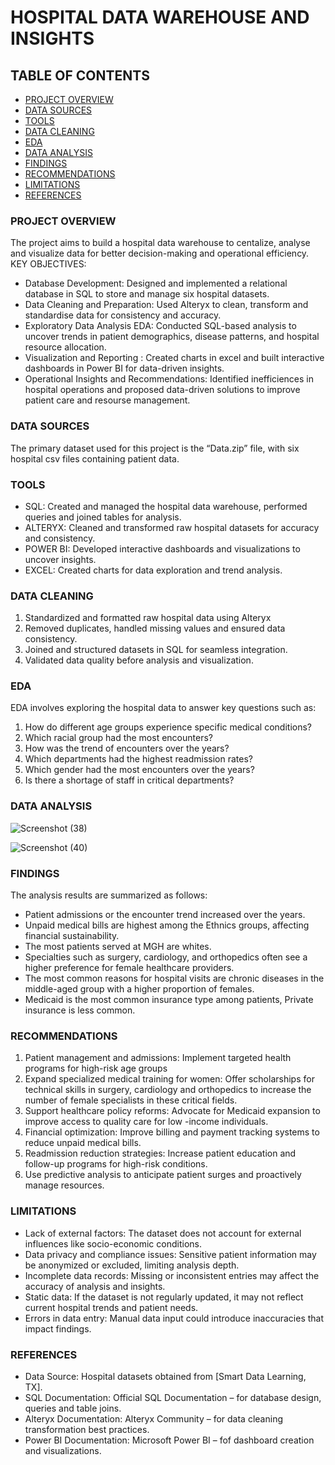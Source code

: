 # HOSPITAL DATA WAREHOUSE AND INSIGHTS

## TABLE OF CONTENTS

- [PROJECT OVERVIEW](#project-overview)
- [DATA SOURCES](#data-sources)
- [TOOLS](#tools)
- [DATA CLEANING](#data-cleaning)
- [EDA](#eda)
- [DATA ANALYSIS](#data-analysis)
- [FINDINGS](#findings)
- [RECOMMENDATIONS](#recommendations)
- [LIMITATIONS](#limitations)
- [REFERENCES](#references) 

### PROJECT OVERVIEW  

The project aims to build a hospital data warehouse to centalize, analyse and visualize data for better decision-making and operational efficiency.
KEY OBJECTIVES: 
- Database Development: Designed and implemented a relational database in SQL to store and manage six hospital datasets.
- Data Cleaning and Preparation: Used Alteryx to clean, transform and standardise data for consistency and accuracy.
- Exploratory Data Analysis EDA: Conducted SQL-based analysis to uncover trends in patient demographics, disease patterns, and hospital resource allocation.
- Visualization and Reporting : Created charts in excel  and built interactive dashboards in Power BI for data-driven insights.
- Operational Insights and Recommendations: Identified inefficiences in hospital operations and proposed data-driven solutions to improve patient care and resourse management.

### DATA SOURCES

The primary dataset used for this project is the “Data.zip” file, with six hospital csv files containing patient data.

### TOOLS

-	SQL: Created and managed the hospital data warehouse, performed queries and joined tables for analysis.
-	ALTERYX: Cleaned and transformed raw hospital datasets for accuracy and consistency.
-	POWER BI: Developed interactive dashboards and visualizations to uncover insights.
-	EXCEL: Created charts for data exploration and trend analysis.

### DATA CLEANING

1.	Standardized and formatted raw hospital data using Alteryx
2.	Removed duplicates, handled missing values and ensured data consistency.
3.	Joined and structured datasets in SQL for seamless integration.
4.	Validated data quality before analysis and visualization.

### EDA

EDA involves exploring the hospital data to answer key questions such as:
1.	How do different age groups experience specific medical conditions?
2.	Which racial group had the most encounters?
3.	How was the trend of encounters over the years?
4.	Which departments had the highest readmission rates?
5.	Which gender had the most encounters over the years?
6.	Is there a shortage of staff in critical departments?

### DATA ANALYSIS
![Screenshot (38)](https://github.com/user-attachments/assets/22e98d24-bbab-4b44-aca7-a081bdd30740)

![Screenshot (40)](https://github.com/user-attachments/assets/cc29f072-9342-4fa7-80a8-c687b65b63e9)

### FINDINGS

The analysis results are summarized as follows:
-	Patient admissions or the encounter trend increased over the years.
-	Unpaid medical bills are highest among the Ethnics groups, affecting financial sustainability.
-	The most patients served at MGH are whites.
-	Specialties such as surgery, cardiology, and orthopedics often see a higher preference for female healthcare providers.
-	The most common reasons for hospital visits are chronic diseases in the middle-aged group with a higher proportion of females.
-	Medicaid is the most common insurance type among patients, Private insurance is less common.


### RECOMMENDATIONS

1. Patient management and admissions: Implement targeted health programs for high-risk age groups
2.  Expand specialized medical training for women: Offer scholarships for technical skills in surgery, cardiology and orthopedics to increase the number of female specialists in these critical fields.
3.  Support healthcare policy reforms: Advocate for Medicaid expansion to improve access to quality care for low -income individuals.
4. Financial optimization: Improve billing and payment tracking systems to reduce unpaid medical bills.
5. Readmission reduction strategies: Increase patient education and follow-up programs for high-risk conditions.
6. Use predictive analysis to anticipate patient surges and proactively manage resources.

### LIMITATIONS

-	Lack of external factors: The dataset does not account for external influences like socio-economic conditions.
-	Data privacy and compliance issues: Sensitive patient information may be anonymized or excluded, limiting analysis depth.
-	Incomplete data records: Missing or inconsistent entries may affect the accuracy of analysis and insights.
-	Static data: If the dataset is not regularly updated, it may not reflect current hospital trends and patient needs.
-	Errors in data entry: Manual data input could introduce inaccuracies that impact findings.

### REFERENCES

- Data Source: Hospital datasets obtained from [Smart Data Learning, TX].
- SQL Documentation: Official SQL Documentation – for database design, queries and table joins.
- Alteryx Documentation: Alteryx Community – for data cleaning transformation best practices.
- Power BI Documentation: Microsoft Power BI – fof dashboard creation and visualizations. 











